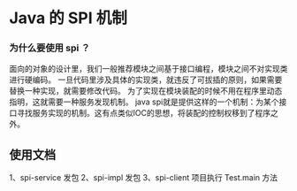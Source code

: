 # Java 的 SPI 机制

### 为什么要使用 spi ？
面向的对象的设计里，我们一般推荐模块之间基于接口编程，模块之间不对实现类进行硬编码。
一旦代码里涉及具体的实现类，就违反了可拔插的原则，如果需要替换一种实现，就需要修改代码。
为了实现在模块装配的时候不用在程序里动态指明，这就需要一种服务发现机制。
java spi就是提供这样的一个机制：为某个接口寻找服务实现的机制。这有点类似IOC的思想，将装配的控制权移到了程序之外。

## 使用文档
1、spi-service 发包
2、spi-impl 发包
3、spi-client 项目执行 Test.main 方法
